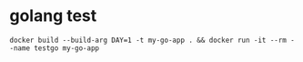 # golang test

```shell
docker build --build-arg DAY=1 -t my-go-app . && docker run -it --rm --name testgo my-go-app
```
